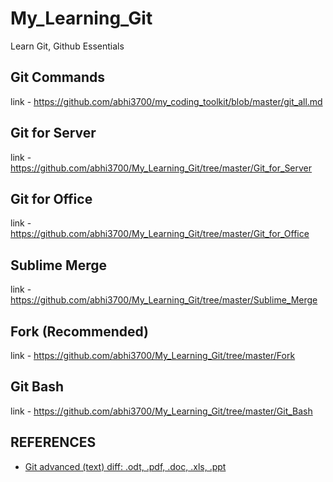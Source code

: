 # My_Learning_Git
Learn Git, Github Essentials

## Git Commands
link - https://github.com/abhi3700/my_coding_toolkit/blob/master/git_all.md

## Git for Server
link - https://github.com/abhi3700/My_Learning_Git/tree/master/Git_for_Server

## Git for Office
link - https://github.com/abhi3700/My_Learning_Git/tree/master/Git_for_Office

## Sublime Merge
link - https://github.com/abhi3700/My_Learning_Git/tree/master/Sublime_Merge

## Fork (Recommended)
link - https://github.com/abhi3700/My_Learning_Git/tree/master/Fork

## Git Bash
link - https://github.com/abhi3700/My_Learning_Git/tree/master/Git_Bash

## REFERENCES
* [Git advanced (text) diff: .odt, .pdf, .doc, .xls, .ppt](https://medium.com/@mbrehin/git-advanced-diff-odt-pdf-doc-xls-ppt-25afbf4f1105)
